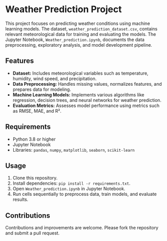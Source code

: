 # Weather Prediction Project

This project focuses on predicting weather conditions using machine learning models. The dataset, `weather_prediction_dataset.csv`, contains relevant meteorological data for training and evaluating the models. The Jupyter Notebook, `Weather_prediction.ipynb`, documents the data preprocessing, exploratory analysis, and model development pipeline.

## Features

- **Dataset:** Includes meteorological variables such as temperature, humidity, wind speed, and precipitation.
- **Data Preprocessing:** Handles missing values, normalizes features, and prepares data for modeling.
- **Machine Learning Models:** Implements various algorithms like regression, decision trees, and neural networks for weather prediction.
- **Evaluation Metrics:** Assesses model performance using metrics such as RMSE, MAE, and R².

## Requirements

- Python 3.8 or higher
- Jupyter Notebook
- Libraries: `pandas`, `numpy`, `matplotlib`, `seaborn`, `scikit-learn`

## Usage

1. Clone this repository.
2. Install dependencies: `pip install -r requirements.txt`.
3. Open `Weather_prediction.ipynb` in Jupyter Notebook.
4. Run cells sequentially to preprocess data, train models, and evaluate results.

## Contributions

Contributions and improvements are welcome. Please fork the repository and submit a pull request.
